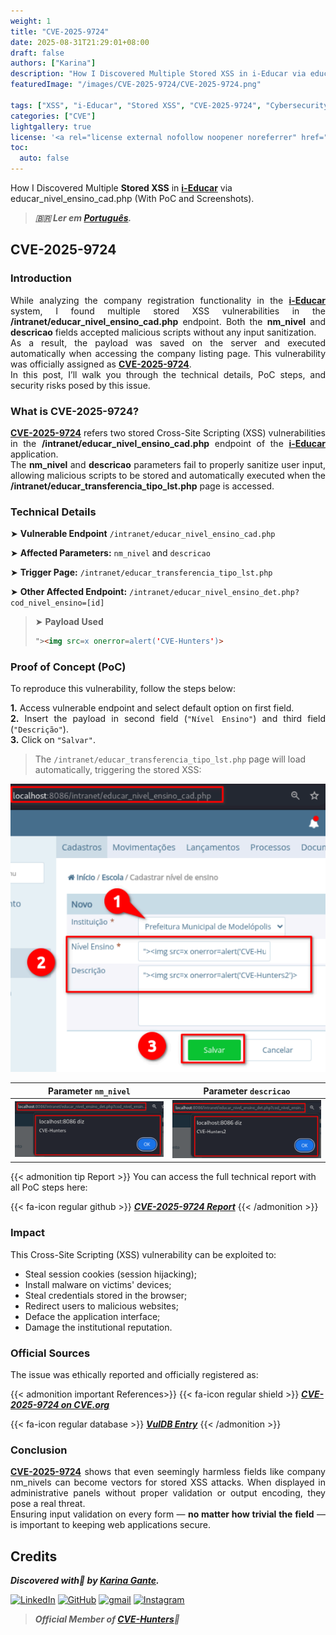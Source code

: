 ```yaml
---
weight: 1
title: "CVE-2025-9724"
date: 2025-08-31T21:29:01+08:00
draft: false
authors: ["Karina"]
description: "How I Discovered Multiple Stored XSS in i-Educar via educar_nivel_ensino_cad.php (With PoC and Screenshots)"
featuredImage: "/images/CVE-2025-9724/CVE-2025-9724.png"

tags: ["XSS", "i-Educar", "Stored XSS", "CVE-2025-9724", "Cybersecurity"]
categories: ["CVE"]
lightgallery: true
license: '<a rel="license external nofollow noopener noreferrer" href="https://creativecommons.org/licenses/by-nc/4.0/" target="_blank">CC BY-NC 4.0</a>'
toc:
  auto: false
---
```


How I Discovered Multiple **Stored XSS** in <b><a href="https://github.com/portabilis/i-educar" target=_blank>i-Educar</a></b> via educar_nivel_ensino_cad.php (With PoC and Screenshots).

<!--more-->

> ***🇧🇷 Ler em [Português](http://karinagante.github.io/pt-br/cve-2025-9724).***

## CVE-2025-9724

### Introduction

<p align="justify">While analyzing the company registration functionality in the <b><a href="https://github.com/portabilis/i-educar" target=_blank>i-Educar</a></b> system, I found multiple stored XSS vulnerabilities in the <b>/intranet/educar_nivel_ensino_cad.php</b> endpoint. Both the <b>nm_nivel</b> and <b>descricao</b> fields accepted malicious scripts without any input sanitization. </br> As a result, the payload was saved on the server and executed automatically when accessing the company listing page. This vulnerability was officially assigned as <b><a href="https://www.cve.org/CVERecord?id=CVE-2025-9724" target=_blank>CVE-2025-9724</a></b>. </br> In this post, I’ll walk you through the technical details, PoC steps, and security risks posed by this issue. </p>

### What is CVE-2025-9724?

<p align="justify"><b><a href="https://www.cve.org/CVERecord?id=CVE-2025-9724" target=_blank>CVE-2025-9724</a></b> refers two stored Cross-Site Scripting (XSS) vulnerabilities in the <b>/intranet/educar_nivel_ensino_cad.php</b> endpoint of the <b><a href="https://github.com/portabilis/i-educar" target=_blank>i-Educar</a></b> application. </br> The <b>nm_nivel</b> and <b>descricao</b> parameters fail to properly sanitize user input, allowing malicious scripts to be stored and automatically executed when the <b>/intranet/educar_transferencia_tipo_lst.php</b> page is accessed. </p>

### Technical Details

➤ **Vulnerable Endpoint** `/intranet/educar_nivel_ensino_cad.php`

➤ **Affected Parameters:** `nm_nivel` and `descricao`

➤ **Trigger Page:** `/intranet/educar_transferencia_tipo_lst.php`

➤ **Other Affected Endpoint:** `/intranet/educar_nivel_ensino_det.php?cod_nivel_ensino=[id]`

> ➤ **Payload Used** 
> ```html
>"><img src=x onerror=alert('CVE-Hunters')>
>```

### Proof of Concept (PoC)

To reproduce this vulnerability, follow the steps below:

<p align="justify"><b>1.</b> Access vulnerable endpoint and select default option on first field. <br><b>2.</b> Insert the payload in second field (<code>"Nível Ensino"</code>) and third field (<code>"Descrição"</code>). <br><b>3.</b> Click on <code>"Salvar"</code>.</p>

> The `/intranet/educar_transferencia_tipo_lst.php` page will load automatically, triggering the stored XSS:

<p align="center">
<img src="/images/CVE-2025-9724/PoC1.png">
</p>

|   Parameter `nm_nivel`         |    Parameter `descricao`        |
|:------------:|:------------:|
| ![](/images/CVE-2025-9724/PoC2.png)    | ![](/images/CVE-2025-9724/PoC3.png)  |

{{< admonition tip Report >}} 
You can access the full technical report with all PoC steps here:

{{< fa-icon regular github >}} 
***[CVE-2025-9724 Report](https://github.com/KarinaGante/KG-Sec/blob/main/CVEs/i-Educar/CVE-2025-9724.md)***
{{< /admonition >}}

### Impact

This Cross-Site Scripting (XSS) vulnerability can be exploited to:

- Steal session cookies (session hijacking);
- Install malware on victims' devices;
- Steal credentials stored in the browser;
- Redirect users to malicious websites;
- Deface the application interface;
- Damage the institutional reputation.

### Official Sources

The issue was ethically reported and officially registered as:

{{< admonition important References>}} 
{{< fa-icon regular shield >}} 
***[CVE-2025-9724 on CVE.org](https://www.cve.org/CVERecord?id=CVE-2025-9724)***

{{< fa-icon regular database >}} 
***[VulDB Entry](https://vuldb.com/?id.322013)***
{{< /admonition >}}

### Conclusion

<p align="justify"><b><a href="https://www.cve.org/CVERecord?id=CVE-2025-9724" target=_blank>CVE-2025-9724</a></b> shows that even seemingly harmless fields like company nm_nivels can become vectors for stored XSS attacks. When displayed in administrative panels without proper validation or output encoding, they pose a real threat. </br> Ensuring input validation on every form — <b>no matter how trivial the field</b> — is important to keeping web applications secure.</p>

## Credits

***Discovered with💜 by [Karina Gante](https://karinagante.github.io/).***

[![LinkedIn](https://skillicons.dev/icons?i=linkedin&theme=dark)](https://www.linkedin.com/in/karina-gante/)
[![GitHub](https://skillicons.dev/icons?i=github&theme=dark)](https://www.github.com/KarinaGante/)
[![gmail](https://skillicons.dev/icons?i=gmail&theme=dark)](mailto:karina.gante1@gmail.com)
[![Instagram](https://skillicons.dev/icons?i=instagram&theme=dark)](https://www.instagram.com/karinovisk02/)

> ***Official Member of [CVE-Hunters](https://www.cvehunters.com/)🏹***